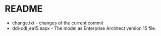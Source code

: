 # README #

* change.txt - changes of the current commit
* ddi-cdi_ea15.eapx - The model as Enterprise Architect version 15 file.
